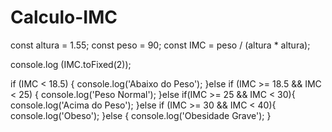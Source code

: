 # Calculo-IMC

const altura = 1.55;
const peso = 90;
const IMC = peso / (altura * altura);

console.log (IMC.toFixed(2));

if (IMC < 18.5) {
    console.log('Abaixo do Peso');
}else if (IMC >= 18.5 && IMC < 25) {
    console.log('Peso Normal');
}else if(IMC >= 25 && IMC < 30){
    console.log('Acima do Peso');
}else if (IMC >= 30 && IMC < 40){
    console.log('Obeso');
}else {
    console.log('Obesidade Grave');
}
